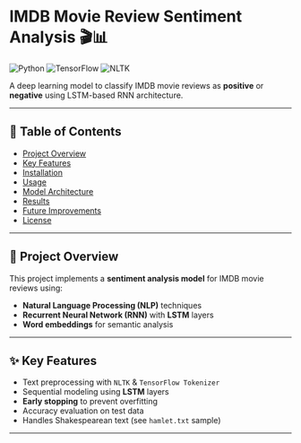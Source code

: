 # IMDB Movie Review Sentiment Analysis 🎬📊

![Python](https://img.shields.io/badge/Python-3.11%2B-blue)
![TensorFlow](https://img.shields.io/badge/TensorFlow-2.12%2B-orange)
![NLTK](https://img.shields.io/badge/NLTK-3.8.1-yellowgreen)

A deep learning model to classify IMDB movie reviews as **positive** or **negative** using LSTM-based RNN architecture.

---

## 📌 Table of Contents
- [Project Overview](#-project-overview)
- [Key Features](#-key-features)
- [Installation](#-installation)
- [Usage](#-usage)
- [Model Architecture](#-model-architecture)
- [Results](#-results)
- [Future Improvements](#-future-improvements)
- [License](#-license)

---

## 🚀 Project Overview
This project implements a **sentiment analysis model** for IMDB movie reviews using:
- **Natural Language Processing (NLP)** techniques 
- **Recurrent Neural Network (RNN)** with **LSTM** layers  
- **Word embeddings** for semantic analysis

---

## ✨ Key Features
- Text preprocessing with `NLTK` & `TensorFlow Tokenizer`
- Sequential modeling using **LSTM** layers
- **Early stopping** to prevent overfitting
- Accuracy evaluation on test data
- Handles Shakespearean text (see `hamlet.txt` sample)

---

